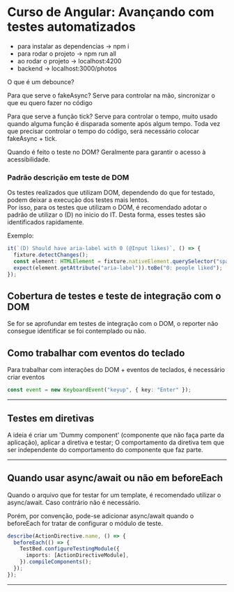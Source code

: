 # Curso de Angular: Avançando com testes automatizados

- para instalar as dependencias → npm i
- para rodar o projeto → npm run all
- ao rodar o projeto → localhost:4200
- backend → localhost:3000/photos

O que é um debounce?

Para que serve o fakeAsync?
Serve para controlar na mão, sincronizar o que eu quero fazer no código

Para que serve a função tick?
Serve para controlar o tempo, muito usado quando alguma função é disparada somente após algum tempo.
Toda vez que precisar controlar o tempo do código, será necessário colocar fakeAsync + tick.

Quando é feito o teste no DOM?
Geralmente para garantir o acesso à acessibilidade.

### Padrão descrição em teste de DOM

Os testes realizados que utilizam DOM, dependendo do que for testado, podem deixar a execução dos testes mais lentos. </br>
Por isso, para os testes que utilizam o DOM, é recomendado adotar o padrão de utilizar o (D) no inicio do IT. Desta forma, esses testes são identificados rapidamente.

Exemplo:

```typescript
it(`(D) Should have aria-label with 0 (@Input likes)`, () => {
  fixture.detectChanges();
  const element: HTMLElement = fixture.nativeElement.querySelector("span");
  expect(element.getAttribute("aria-label")).toBe("0: people liked");
});
```

## Cobertura de testes e teste de integração com o DOM

Se for se aprofundar em testes de integração com o DOM, o reporter não consegue identificar se foi contemplado ou não.

## Como trabalhar com eventos do teclado

Para trabalhar com interações do DOM + eventos de teclados, é necessário criar eventos

```typescript
const event = new KeyboardEvent("keyup", { key: "Enter" });
```

---

## Testes em diretivas

A ideia é criar um 'Dummy component' (componente que não faça parte da aplicação), aplicar a diretiva e testar;
O comportamento da diretiva tem que ser independente do comportamento do componente que faz parte.

---

## Quando usar async/await ou não em beforeEach

Quando o arquivo que for testar for um template, é recomendado utilizar o async/await. Caso contrário não é necessário.

Porém, por convenção, pode-se adicionar async/await quando o beforeEach for tratar de configurar o módulo de teste.

```typescript
describe(ActionDirective.name, () => {
  beforeEach(() => {
    TestBed.configureTestingModule({
      imports: [ActionDirectiveModule],
    }).compileComponents();
  });
});
```

---



